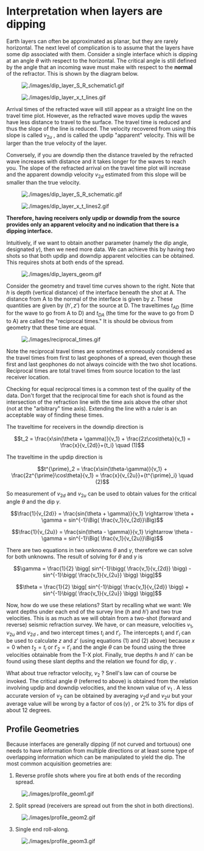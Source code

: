 # Interpretation when layers are dipping

Earth layers can often be approximated as planar, but they are rarely
horizontal. The next level of complication is to assume that the layers
have some dip associated with them. Consider a single interface which is
dipping at an angle $`\theta`$ with respect to the horizontal. The
critical angle is still defined by the angle that an incoming wave must
make with respect to the **normal** of the refractor. This is shown by
the diagram below.

<figure class="align-center">
<img src="./images/dip_layer_S_R_schematic1.gif"
alt="./images/dip_layer_S_R_schematic1.gif" />
</figure>

<figure class="center align-center">
<img src="./images/dip_layer_x_t_lines.gif"
alt="./images/dip_layer_x_t_lines.gif" />
</figure>

Arrival times of the refracted wave will still appear as a straight line
on the travel time plot. However, as the refracted wave moves updip the
waves have less distance to travel to the surface. The travel time is
reduced and thus the slope of the line is reduced. The velocity
recovered from using this slope is called $`v_{2u}`$ , and is called the
updip "apparent" velocity. This will be larger than the true velocity of
the layer.

Conversely, if you are downdip then the distance traveled by the
refracted wave increases with distance and it takes longer for the waves
to reach you. The slope of the refracted arrival on the travel time plot
will increase and the apparent downdip velocity $`v_{2d}`$ estimated
from this slope will be smaller than the true velocity.

<figure class="align-center">
<img src="./images/dip_layer_S_R_schematic.gif"
alt="./images/dip_layer_S_R_schematic.gif" />
</figure>

<figure class="align-center">
<img src="./images/dip_layer_x_t_lines2.gif"
alt="./images/dip_layer_x_t_lines2.gif" />
</figure>

**Therefore, having receivers only updip or downdip from the source
provides only an apparent velocity and no indication that there is a
dipping interface.**

Intuitively, if we want to obtain another parameter (namely the dip
angle, designated $`\gamma`$), then we need more data. We can achieve
this by having two shots so that both updip and downdip apparent
velocities can be obtained. This requires shots at both ends of the
spread.

<figure class="align-center">
<img src="./images/dip_layers_geom.gif"
alt="./images/dip_layers_geom.gif" />
</figure>

Consider the geometry and travel time curves shown to the right. Note
that $`h`$ is depth (vertical distance) of the interface beneath the
shot at A. The distance from A to the normal of the interface is given
by $`z`$. These quantities are given by $`(h', z')`$ for the source at
D. The traveltimes $`t_{AD}`$ (time for the wave to go from A to D) and
$`t_{DA}`$ (the time for the wave to go from D to A) are called the
"reciprocal times." It is should be obvious from geometry that these
time are equal.

<figure class="align-center">
<img src="./images/reciprocal_times.gif"
alt="./images/reciprocal_times.gif" />
</figure>

Note the reciprocal travel times are sometimes erroneously considered as
the travel times from first to last geophones of a spread, even though
these first and last geophones do not always coincide with the two shot
locations. Reciprocal times are total travel times from source location
to the last receiver location.

Checking for equal reciprocal times is a common test of the quality of
the data. Don't forget that the reciprocal time for each shot is found
as the intersection of the refraction line with the time axis above the
other shot (not at the "arbitrary" time axis). Extending the line with a
ruler is an acceptable way of finding these times.

The traveltime for receivers in the downdip direction is

``` math
t_2 = \frac{x\sin(\theta + \gamma)}{v_1} + \frac{2z\cos\theta}{v_1} = \frac{x}{v_{2d}}+{t_i} \quad (1)
```

The traveltime in the updip direction is

``` math
t^{\prime}_2 = \frac{x\sin(\theta-\gamma)}{v_1} + \frac{2z^{\prime}\cos\theta}{v_1} = \frac{x}{v_{2u}}+{t^{\prime}_i}   \quad (2)
```

So measurement of $`v_{2d}`$ and $`v_{2u}`$ can be used to obtain values
for the critical angle $`\theta`$ and the dip $`\gamma`$.

``` math
\frac{1}{v_{2d}} = \frac{sin(\theta + \gamma)}{v_1} \rightarrow \theta + \gamma = sin^{-1}\Big( \frac{v_1}{v_{2d}}\Big)
```

``` math
\frac{1}{v_{2u}} = \frac{sin(\theta - \gamma)}{v_1} \rightarrow \theta - \gamma = sin^{-1}\Big( \frac{v_1}{v_{2u}}\Big)
```

There are two equations in two unknowns $`\theta`$ and $`\gamma`$,
therefore we can solve for both unknowns. The result of solving for
$`\theta`$ and $`\gamma`$ is

``` math
\gamma = \frac{1}{2} \bigg[ sin^{-1}\bigg( \frac{v_1}{v_{2d}} \bigg) - sin^{-1}\bigg( \frac{v_1}{v_{2u}}  \bigg) \bigg]
```

``` math
\theta = \frac{1}{2} \bigg[ sin^{-1}\bigg( \frac{v_1}{v_{2d}} \bigg) + sin^{-1}\bigg( \frac{v_1}{v_{2u}}  \bigg) \bigg]
```

Now, how do we use these relations? Start by recalling what we want: We
want depths under each end of the survey line ($`h`$ and $`h'`$) and two
true velocities. This is as much as we will obtain from a two-shot
(forward and reverse) seismic refraction survey. We have, or can
measure, velocities $`v_1`$, $`v_{2u}`$ and $`v_{2d}`$ , and two
intercept times $`t_i`$ and $`t'_i`$. The intercepts $`t_i`$ and
$`t'_i`$ can be used to calculate $`z`$ and $`z'`$ (using equations (1)
and (2) above) because $`x=0`$ when $`t_2=t_i`$ or $`t'_2=t'_i`$ and the
angle $`\theta`$ can be found using the three velocities obtainable from
the T-X plot. Finally, true depths $`h`$ and $`h'`$ can be found using
these slant depths and the relation we found for dip, $`\gamma`$ .

What about true refractor velocity, $`v_2`$ ? Snell's law can of course
be invoked. The critical angle $`\theta`$ (referred to above) is
obtained from the relation involving updip and downdip velocities, and
the known value of $`v_1`$ . A less accurate version of $`v_2`$ can be
obtained by averaging $`v_2d`$ and $`v_2u`$ but your average value will
be wrong by a factor of $`\cos(\gamma)`$ , or 2% to 3% for dips of about
12 degrees.

## Profile Geometries

Because interfaces are generally dipping (if not curved and tortuous)
one needs to have information from multiple directions or at least some
type of overlapping information which can be manipulated to yield the
dip. The most common acquisition geometries are:

1.  Reverse profile shots where you fire at both ends of the recording
    spread.

<figure class="align-center">
<img src="./images/profile_geom1.gif"
alt="./images/profile_geom1.gif" />
</figure>

2.  Split spread (receivers are spread out from the shot in both
    directions).

<figure class="align-center">
<img src="./images/profile_geom2.gif"
alt="./images/profile_geom2.gif" />
</figure>

3.  Single end roll-along.

<figure class="align-center">
<img src="./images/profile_geom3.gif"
alt="./images/profile_geom3.gif" />
</figure>
